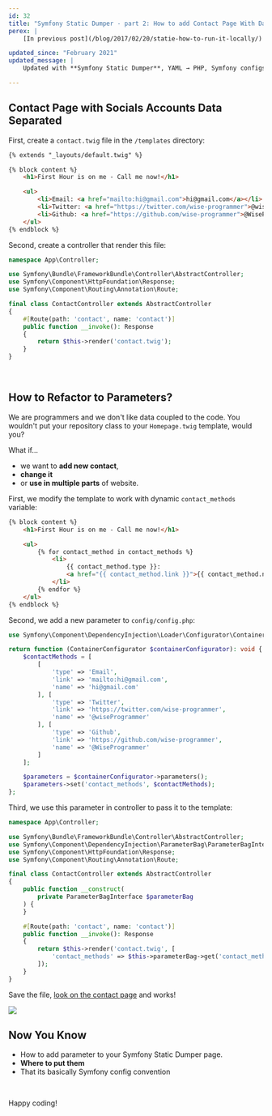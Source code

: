 ```yaml
---
id: 32
title: "Symfony Static Dumper - part 2: How to add Contact Page With Data"
perex: |
    [In previous post](/blog/2017/02/20/statie-how-to-run-it-locally/) we generated simple index with layout. Today we look on first dynamic feature - **parameters**.

updated_since: "February 2021"
updated_message: |
    Updated with **Symfony Static Dumper**, YAML → PHP, Symfony configs syntax and PHP 8.

---
```


## Contact Page with Socials Accounts Data Separated

First, create a `contact.twig` file in the `/templates` directory:

```html
{% extends "_layouts/default.twig" %}

{% block content %}
    <h1>First Hour is on me - Call me now!</h1>

    <ul>
        <li>Email: <a href="mailto:hi@gmail.com">hi@gmail.com</a></li>
        <li>Twitter: <a href="https://twitter.com/wise-programmer">@wiseProgrammer</a></li>
        <li>Github: <a href="https://github.com/wise-programmer">@WiseProgrammer</a></li>
    </ul>
{% endblock %}
```

Second, create a controller that render this file:

```php
namespace App\Controller;

use Symfony\Bundle\FrameworkBundle\Controller\AbstractController;
use Symfony\Component\HttpFoundation\Response;
use Symfony\Component\Routing\Annotation\Route;

final class ContactController extends AbstractController
{
    #[Route(path: 'contact', name: 'contact')]
    public function __invoke(): Response
    {
        return $this->render('contact.twig');
    }
}
```

<br>

## How to Refactor to Parameters?

We are programmers and we don't like data coupled to the code. You wouldn't put your repository class to your `Homepage.twig` template, would you?

What if...

- we want to **add new contact**,
- **change it**
- or **use in multiple parts** of website.

First, we modify the template to work with dynamic `contact_methods` variable:

```html
{% block content %}
    <h1>First Hour is on me - Call me now!</h1>

    <ul>
        {% for contact_method in contact_methods %}
            <li>
                {{ contact_method.type }}:
                <a href="{{ contact_method.link }}">{{ contact_method.name }}</a>
            </li>
        {% endfor %}
    </ul>
{% endblock %}
```

Second, we add a new parameter to `config/config.php`:

```php
use Symfony\Component\DependencyInjection\Loader\Configurator\ContainerConfigurator;

return function (ContainerConfigurator $containerConfigurator): void {
    $contactMethods = [
        [
            'type' => 'Email',
            'link' => 'mailto:hi@gmail.com',
            'name' => 'hi@gmail.com'
        ], [
            'type' => 'Twitter',
            'link' => 'https://twitter.com/wise-programmer',
            'name' => '@wiseProgrammer'
        ], [
            'type' => 'Github',
            'link' => 'https://github.com/wise-programmer',
            'name' => '@WiseProgrammer'
        ]
    ];

    $parameters = $containerConfigurator->parameters();
    $parameters->set('contact_methods', $contactMethods);
};
```

Third, we use this parameter in controller to pass it to the template:

```php
namespace App\Controller;

use Symfony\Bundle\FrameworkBundle\Controller\AbstractController;
use Symfony\Component\DependencyInjection\ParameterBag\ParameterBagInterface;
use Symfony\Component\HttpFoundation\Response;
use Symfony\Component\Routing\Annotation\Route;

final class ContactController extends AbstractController
{
    public function __construct(
        private ParameterBagInterface $parameterBag
    ) {
    }

    #[Route(path: 'contact', name: 'contact')]
    public function __invoke(): Response
    {
        return $this->render('contact.twig', [
            'contact_methods' => $this->parameterBag->get('contact_methods')
        ]);
    }
}
```

Save the file, [look on the contact page](http://localhost:8000/contact) and works!

<div class="text-center">
    <img src="/assets/images/posts/2017/statie-2/statie-contact.png" class="img-thumbnail">
</div>

## Now You Know

- How to add parameter to your Symfony Static Dumper page.
- **Where to put them**
- That its basically Symfony config convention

<br>

Happy coding!
